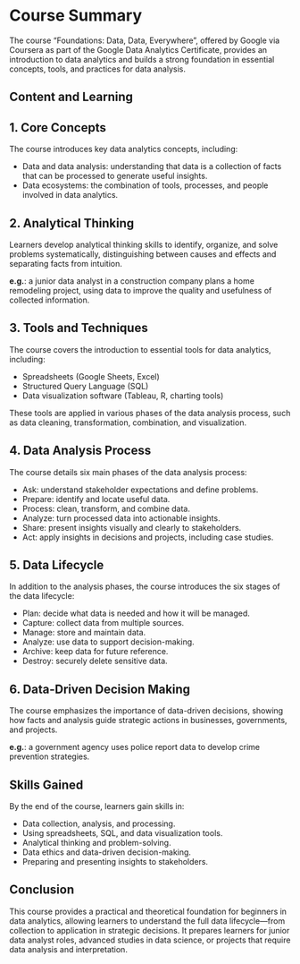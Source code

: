 # Course Summary

The course “Foundations: Data, Data, Everywhere”, offered by Google via Coursera as part of the Google Data Analytics Certificate, provides an introduction to data analytics and builds a strong foundation in essential concepts, tools, and practices for data analysis.

## Content and Learning
## 1. Core Concepts

The course introduces key data analytics concepts, including:

* Data and data analysis: understanding that data is a collection of facts that can be processed to generate useful insights.
* Data ecosystems: the combination of tools, processes, and people involved in data analytics.

## 2. Analytical Thinking

Learners develop analytical thinking skills to identify, organize, and solve problems systematically, distinguishing between causes and effects and separating facts from intuition.

**e.g.**: a junior data analyst in a construction company plans a home remodeling project, using data to improve the quality and usefulness of collected information.

## 3. Tools and Techniques

The course covers the introduction to essential tools for data analytics, including:

* Spreadsheets (Google Sheets, Excel)
* Structured Query Language (SQL)
* Data visualization software (Tableau, R, charting tools)

These tools are applied in various phases of the data analysis process, such as data cleaning, transformation, combination, and visualization.

## 4. Data Analysis Process

The course details six main phases of the data analysis process:

* Ask: understand stakeholder expectations and define problems.
* Prepare: identify and locate useful data.
* Process: clean, transform, and combine data.
* Analyze: turn processed data into actionable insights.
* Share: present insights visually and clearly to stakeholders.
* Act: apply insights in decisions and projects, including case studies.

## 5. Data Lifecycle

In addition to the analysis phases, the course introduces the six stages of the data lifecycle:

* Plan: decide what data is needed and how it will be managed.
* Capture: collect data from multiple sources.
* Manage: store and maintain data.
* Analyze: use data to support decision-making.
* Archive: keep data for future reference.
* Destroy: securely delete sensitive data.

## 6. Data-Driven Decision Making

The course emphasizes the importance of data-driven decisions, showing how facts and analysis guide strategic actions in businesses, governments, and projects.

**e.g.**: a government agency uses police report data to develop crime prevention strategies.

## Skills Gained

By the end of the course, learners gain skills in:

* Data collection, analysis, and processing.
* Using spreadsheets, SQL, and data visualization tools.
* Analytical thinking and problem-solving.
* Data ethics and data-driven decision-making.
* Preparing and presenting insights to stakeholders.

## Conclusion

This course provides a practical and theoretical foundation for beginners in data analytics, allowing learners to understand the full data lifecycle—from collection to application in strategic decisions. It prepares learners for junior data analyst roles, advanced studies in data science, or projects that require data analysis and interpretation.